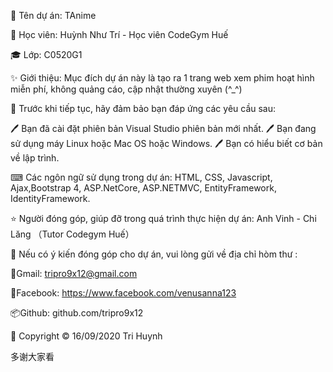 🚀 Tên dự án: TAnime

👤 Học viên: Huỳnh Như Trí - Học viên CodeGym Huế

🎓 Lớp:  C0520G1

✨ Giới thiệu: Mục đích dự án này là tạo ra 1 trang web xem phim hoạt hình miễn phí, không quảng cáo, cập nhật thường xuyên (^_^)

🤝 Trước khi tiếp tục, hãy đảm bảo bạn đáp ứng các yêu cầu sau:

🖊 Bạn đã cài đặt phiên bản Visual Studio phiên bản mới nhất.
🖊 Bạn đang sử dụng máy Linux hoặc Mac OS hoặc Windows.
🖊 Bạn có hiểu biết cơ bản về lập trình.

⌨ Các ngôn ngữ sử dụng trong dự án:
HTML, CSS, Javascript, Ajax,Bootstrap 4, ASP.NetCore, ASP.NETMVC, EntityFramework, IdentityFramework.

⭐️ Người đóng góp, giúp đỡ trong quá trình thực hiện dự án: Anh Vinh - Chi Lăng （Tutor Codegym Huế）

👨 Nếu có ý kiến đóng góp cho dự án, vui lòng gửi về địa chỉ hòm thư :

📮Gmail: tripro9x12@gmail.com

📘Facebook: https://www.facebook.com/venusanna123

📦Github: github.com/tripro9x12

📝 Copyright © 16/09/2020 Tri Huynh

多谢大家看
